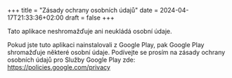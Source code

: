 +++
title = "Zásady ochrany osobních údajů"
date = 2024-04-17T21:33:36+02:00
draft = false
+++

Tato aplikace neshromažďuje ani neukládá osobní údaje.

Pokud jste tuto aplikaci nainstalovali z Google Play, pak Google Play
shromažďuje některé osobní údaje. Podívejte se prosím na zásady
ochrany osobních údajů pro Služby Google Play zde:
https://policies.google.com/privacy
